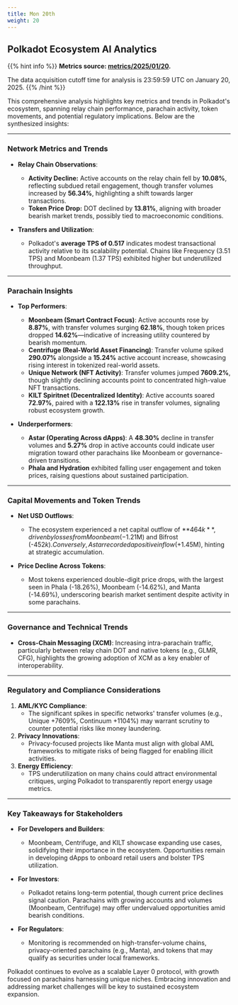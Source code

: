 ```yaml
---
title: Mon 20th
weight: 20
---
```


## **Polkadot Ecosystem AI Analytics**
{{% hint info %}}
**Metrics source: [metrics/2025/01/20](../../../../metrics/2025/01/20).**

The data acquisition cutoff time for analysis is 23:59:59 UTC on January 20, 2025.
{{% /hint %}}

This comprehensive analysis highlights key metrics and trends in Polkadot's ecosystem, spanning relay chain performance, parachain activity, token movements, and potential regulatory implications. Below are the synthesized insights:

---

### Network Metrics and Trends
- **Relay Chain Observations**:
  - **Activity Decline:** Active accounts on the relay chain fell by **10.08%**, reflecting subdued retail engagement, though transfer volumes increased by **56.34%**, highlighting a shift towards larger transactions.
  - **Token Price Drop:** DOT declined by **13.81%**, aligning with broader bearish market trends, possibly tied to macroeconomic conditions.

- **Transfers and Utilization**:
  - Polkadot's **average TPS of 0.517** indicates modest transactional activity relative to its scalability potential. Chains like Frequency (3.51 TPS) and Moonbeam (1.37 TPS) exhibited higher but underutilized throughput.

---

### Parachain Insights
- **Top Performers**:
  - **Moonbeam (Smart Contract Focus)**: Active accounts rose by **8.87%**, with transfer volumes surging **62.18%**, though token prices dropped **14.62%**—indicative of increasing utility countered by bearish momentum.
  - **Centrifuge (Real-World Asset Financing)**: Transfer volume spiked **290.07%** alongside a **15.24%** active account increase, showcasing rising interest in tokenized real-world assets.
  - **Unique Network (NFT Activity)**: Transfer volumes jumped **7609.2%**, though slightly declining accounts point to concentrated high-value NFT transactions.
  - **KILT Spiritnet (Decentralized Identity)**: Active accounts soared **72.97%**, paired with a **122.13%** rise in transfer volumes, signaling robust ecosystem growth.

- **Underperformers**:
  - **Astar (Operating Across dApps)**: A **48.30%** decline in transfer volumes and **5.27%** drop in active accounts could indicate user migration toward other parachains like Moonbeam or governance-driven transitions.
  - **Phala and Hydration** exhibited falling user engagement and token prices, raising questions about sustained participation.

---

### Capital Movements and Token Trends
- **Net USD Outflows**:
  - The ecosystem experienced a net capital outflow of **$464k**, driven by losses from Moonbeam (-$1.21M) and Bifrost (-$452k). Conversely, Astar recorded a positive inflow (+$1.45M), hinting at strategic accumulation.

- **Price Decline Across Tokens**:
  - Most tokens experienced double-digit price drops, with the largest seen in Phala (-18.26%), Moonbeam (-14.62%), and Manta (-14.69%), underscoring bearish market sentiment despite activity in some parachains.

---

### Governance and Technical Trends
- **Cross-Chain Messaging (XCM)**: Increasing intra-parachain traffic, particularly between relay chain DOT and native tokens (e.g., GLMR, CFG), highlights the growing adoption of XCM as a key enabler of interoperability.

---

### Regulatory and Compliance Considerations
1. **AML/KYC Compliance**:
   - The significant spikes in specific networks' transfer volumes (e.g., Unique +7609%, Continuum +1104%) may warrant scrutiny to counter potential risks like money laundering.
2. **Privacy Innovations**:
   - Privacy-focused projects like Manta must align with global AML frameworks to mitigate risks of being flagged for enabling illicit activities.
3. **Energy Efficiency**:
   - TPS underutilization on many chains could attract environmental critiques, urging Polkadot to transparently report energy usage metrics.

---

### Key Takeaways for Stakeholders

- **For Developers and Builders**:
  - Moonbeam, Centrifuge, and KILT showcase expanding use cases, solidifying their importance in the ecosystem. Opportunities remain in developing dApps to onboard retail users and bolster TPS utilization.

- **For Investors**:
  - Polkadot retains long-term potential, though current price declines signal caution. Parachains with growing accounts and volumes (Moonbeam, Centrifuge) may offer undervalued opportunities amid bearish conditions.

- **For Regulators**:
  - Monitoring is recommended on high-transfer-volume chains, privacy-oriented parachains (e.g., Manta), and tokens that may qualify as securities under local frameworks.

Polkadot continues to evolve as a scalable Layer 0 protocol, with growth focused on parachains harnessing unique niches. Embracing innovation and addressing market challenges will be key to sustained ecosystem expansion.
